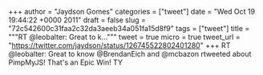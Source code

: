 
+++
author = "Jaydson Gomes"
categories = ["tweet"]
date = "Wed Oct 19 19:44:22 +0000 2011"
draft = false
slug = "72c542600c31faa2c32da3aeeb34a051fa15d8f9"
tags = ["tweet"]
title = """RT @leobalter: Great to k..."""
tweet = true
micro = true
tweet_url = "https://twitter.com/jaydson/status/126745522802401280"
+++
RT @leobalter: Great to know @BrendanEich and @mcbazon rtweeted about PimpMyJS! That's an Epic Win! TY
